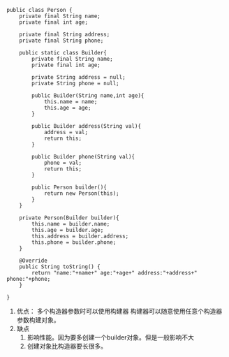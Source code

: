     public class Person { 
        private final String name; 
        private final int age; 
         
        private final String address; 
        private final String phone; 
         
        public static class Builder{ 
            private final String name; 
            private final int age; 
             
            private String address = null; 
            private String phone = null; 
             
            public Builder(String name,int age){ 
                this.name = name; 
                this.age = age; 
            } 
             
            public Builder address(String val){ 
                address = val; 
                return this; 
            } 
             
            public Builder phone(String val){ 
                phone = val; 
                return this; 
            } 
             
            public Person builder(){ 
                return new Person(this); 
            } 
        } 
         
        private Person(Builder builder){ 
            this.name = builder.name; 
            this.age = builder.age; 
            this.address = builder.address; 
            this.phone = builder.phone; 
        } 
         
        @Override 
        public String toString() { 
            return "name:"+name+" age:"+age+" address:"+address+" phone:"+phone; 
        } 
         
    } 
    
1. 优点：
多个构造器参数时可以使用构建器
构建器可以随意使用任意个构造器参数构建对象。
2. 缺点
    1. 影响性能。因为要多创建一个builder对象。但是一般影响不大
    2. 创建对象比构造器要长很多。